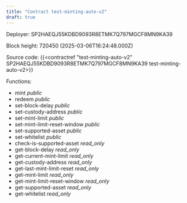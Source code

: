 ```yaml
---
title: "Contract test-minting-auto-v2"
draft: true
---
```

Deployer: SP2HAEQJ55KDBD9093R8ETMK7Q797MGCF8MN9KA39


 



Block height: 720450 (2025-03-06T16:24:48.000Z)

Source code: {{<contractref "test-minting-auto-v2" SP2HAEQJ55KDBD9093R8ETMK7Q797MGCF8MN9KA39 test-minting-auto-v2>}}

Functions:

* mint _public_
* redeem _public_
* set-block-delay _public_
* set-custody-address _public_
* set-mint-limit _public_
* set-mint-limit-reset-window _public_
* set-supported-asset _public_
* set-whitelist _public_
* check-is-supported-asset _read_only_
* get-block-delay _read_only_
* get-current-mint-limit _read_only_
* get-custody-address _read_only_
* get-last-mint-limit-reset _read_only_
* get-mint-limit _read_only_
* get-mint-limit-reset-window _read_only_
* get-supported-asset _read_only_
* get-whitelist _read_only_
